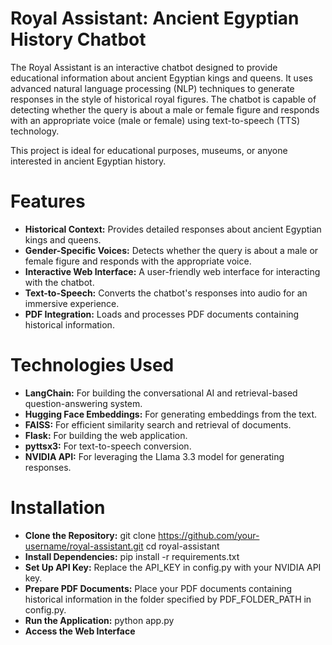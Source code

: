 # Royal Assistant: Ancient Egyptian History Chatbot
The Royal Assistant is an interactive chatbot designed to provide educational information about ancient Egyptian kings and queens. It uses advanced natural language processing (NLP) techniques to generate responses in the style of historical royal figures. The chatbot is capable of detecting whether the query is about a male or female figure and responds with an appropriate voice (male or female) using text-to-speech (TTS) technology.

This project is ideal for educational purposes, museums, or anyone interested in ancient Egyptian history.

# Features
- **Historical Context:** Provides detailed responses about ancient Egyptian kings and queens.
- **Gender-Specific Voices:** Detects whether the query is about a male or female figure and responds with the appropriate voice.
- **Interactive Web Interface:** A user-friendly web interface for interacting with the chatbot.
- **Text-to-Speech:** Converts the chatbot's responses into audio for an immersive experience.
- **PDF Integration:** Loads and processes PDF documents containing historical information.

# Technologies Used
- **LangChain:** For building the conversational AI and retrieval-based question-answering system.
- **Hugging Face Embeddings:** For generating embeddings from the text.
- **FAISS:** For efficient similarity search and retrieval of documents.
- **Flask:** For building the web application.
- **pyttsx3:** For text-to-speech conversion.
- **NVIDIA API:** For leveraging the Llama 3.3 model for generating responses.

# Installation
- **Clone the Repository:**
   git clone https://github.com/your-username/royal-assistant.git
cd royal-assistant 
- **Install Dependencies:**
  pip install -r requirements.txt
- **Set Up API Key:**
  Replace the API_KEY in config.py with your NVIDIA API key.
- **Prepare PDF Documents:**
  Place your PDF documents containing historical information in the folder specified by PDF_FOLDER_PATH in config.py.
- **Run the Application:**
  python app.py
- **Access the Web Interface**
